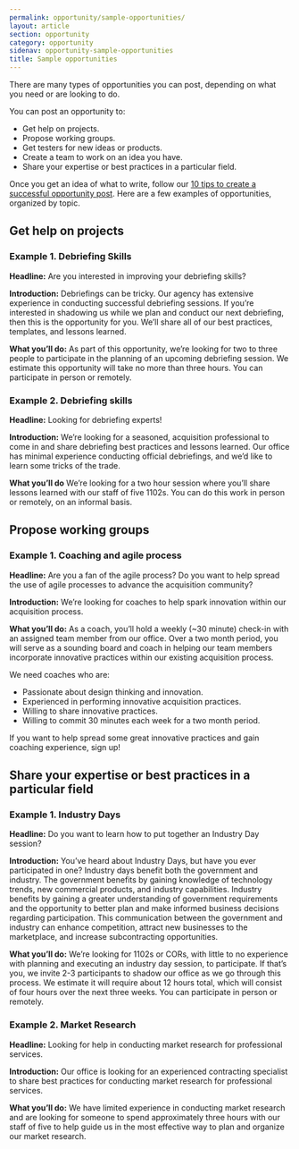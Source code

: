 ```yaml
---
permalink: opportunity/sample-opportunities/
layout: article
section: opportunity
category: opportunity
sidenav: opportunity-sample-opportunities
title: Sample opportunities
---
```


There are many types of opportunities you can post, depending on what you need or are looking to do. 

You can post an opportunity to:
* Get help on projects.
* Propose working groups.
* Get testers for new ideas or products.
* Create a team to work on an idea you have.
* Share your expertise or best practices in a particular field.

Once you get an idea of what to write, follow our [10 tips to create a successful opportunity post](../../getting-started/top-10-tips/). Here are a few examples of opportunities, organized by topic.  

## Get help on projects

### Example 1. Debriefing Skills

**Headline:**
Are you interested in improving your debriefing skills?

**Introduction:**
Debriefings can be tricky. Our agency has extensive experience in conducting successful debriefing sessions. If you’re interested in shadowing us while we plan and conduct our next debriefing, then this is the opportunity for you. We’ll share all of our best practices, templates, and lessons learned. 

**What you’ll do:**
As part of this opportunity, we’re looking for two to three people to participate in the planning of an upcoming debriefing session. We estimate this opportunity will take no more than three hours. You can participate in person or remotely.

### Example 2. Debriefing skills
**Headline:**
Looking for debriefing experts!

**Introduction:** 
We’re looking for a seasoned, acquisition professional to come in and share debriefing best practices and lessons learned. Our office has minimal experience conducting official debriefings, and we’d like to learn some tricks of the trade. 

**What you’ll do**
We’re looking for a two hour session where you’ll share lessons learned with our staff of five 1102s. You can do this work in person or remotely, on an informal basis.

## Propose working groups

### Example 1. Coaching and agile process

**Headline:**
Are you a fan of the agile process? Do you want to help spread the use of agile processes to advance the acquisition community?

**Introduction:**
We’re looking for coaches to help spark innovation within our acquisition process. 

**What you’ll do:**
As a coach, you’ll hold a weekly (~30 minute) check-in with an assigned team member from our office. Over a two month period, you will serve as a sounding board and coach in helping our team members incorporate innovative practices within our existing acquisition process. 

We need coaches who are:
* Passionate about design thinking and innovation.
* Experienced in performing innovative acquisition practices.
* Willing to share innovative practices.
* Willing to commit 30 minutes each week for a two month period. 

If you want to help spread some great innovative practices and gain coaching experience, sign up!

## Share your expertise or best practices in a particular field

### Example 1. Industry Days

**Headline:**
Do you want to learn how to put together an Industry Day session?

**Introduction:**
You’ve heard about Industry Days, but have you ever participated in one?  Industry days benefit both the government and industry.  The government benefits by gaining knowledge of technology trends, new commercial products, and industry capabilities. Industry benefits by gaining a greater understanding of government requirements and the opportunity to better plan and make informed business decisions regarding participation. This communication between the government and industry can enhance competition, attract new businesses to the marketplace, and increase subcontracting opportunities.
                                                                                                                                         
**What you’ll do:** 
We’re looking for 1102s or CORs, with little to no experience with planning and executing an industry day session, to participate. If that’s you, we invite 2-3 participants to shadow our office as we go through this process.  We estimate it will require about 12 hours total, which will consist of four hours over the next three weeks. You can participate in person or remotely.   

### Example 2. Market Research
**Headline:**
Looking for help in conducting market research for professional services. 

**Introduction:**
Our office is looking for an experienced contracting specialist to share best practices for conducting market research for professional services.

**What you’ll do:**
We have limited experience in conducting market research and are looking for someone to spend approximately three hours with our staff of five to help guide us in the most effective way to plan and organize our market research.
